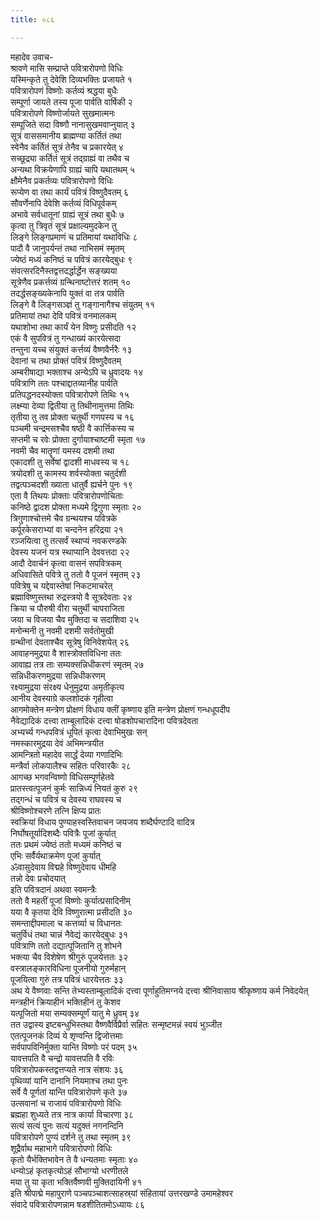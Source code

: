 ```yaml
---
title: ०८६

---
```

महादेव उवाच-  
श्रावणे मासि सम्प्राप्ते पवित्रारोपणो विधिः  
यस्मिन्कृते तु देवेशि दिव्यभक्तिः प्रजायते १  
पवित्रारोपणं विष्णोः कर्तव्यं श्रद्धया बुधैः  
सम्पूर्णा जायते तस्य पूजा पार्वति वार्षिकी २  
पवित्रारोपणे विष्णोर्जायते सुखमात्मनः  
सम्पूजिते सदा विष्णौ नानासुखमवाप्नुयात् ३  
सूत्रं वाससमानीय ब्राह्मण्या कर्तितं तथा  
स्वेनैव कर्तितं सूत्रं तेनैव च प्रकारयेत् ४  
सच्छूद्र्या कर्तितं सूत्रं तद्ग्राह्यं वा तथैव च  
अन्यथा विक्रयेणापि ग्राह्यं चापि यथातथम् ५  
क्षौमेनैव प्रकर्तव्यः पवित्रारोपणो विधिः  
रूप्येण वा तथा कार्यं पवित्रं विष्णुदैवतम् ६  
सौवर्णेनापि देवेशि कर्तव्यं विधिपूर्वकम्  
अभावे सर्वधातूनां ग्राह्यं सूत्रं तथा बुधैः ७  
कृत्वा तु त्रिवृतं सूत्रं प्रक्षाल्यमुदकेन तु  
लिङ्गे लिङ्गप्रमाणं च प्रतिमायां यथाविधिः ८  
पादौ वै जानुपर्यन्तं तथा नाभिसमं स्मृतम्  
ज्येष्ठं मध्यं कनिष्ठं च पवित्रं कारयेद्बुधः ९  
संवत्सरदिनैस्तद्वत्तदर्द्धार्द्धेन सङ्ख्यया  
सूत्रेणैव प्रकर्त्तव्यं ग्रन्थिनाष्टोत्तरं शतम् १०  
तदर्द्धसङ्ख्यकेनापि युक्तं वा तत्र पार्वति  
लिङ्गे वै लिङ्गसञ्ज्ञं तु गङ्गानागैश्च संयुतम् ११  
प्रतिमायां तथा देवि पवित्रं वनमालकम्  
यथाशोभा तथा कार्यं येन विष्णुः प्रसीदति १२  
एकं वै सुपवित्रं तु गन्धाख्यं कारयेत्सदा  
तन्तुना यच्च संयुक्तं कर्त्तव्यं वैष्णवैर्नरैः १३  
देवानां च तथा प्रोक्तं पवित्रं विष्णुदैवतम्  
अम्बरीषाद्या भक्ताश्च अन्येऽपि च ध्रुवादयः १४  
पवित्राणि ततः पश्चाद्दातव्यानीह पार्वति  
प्रतिपद्धनदस्योक्ता पवित्रारोपणे तिथिः १५  
लक्ष्म्या देव्या द्वितीया तु तिथीनामुत्तमा तिथिः  
तृतीया तु तव प्रोक्ता चतुर्थी गणपस्य च १६  
पञ्चमी चन्द्रमसश्चैव षष्ठी वै कार्त्तिकस्य च  
सप्तमी च रवेः प्रोक्ता दुर्गायाश्चाष्टमी स्मृता १७  
नवमी चैव मातॄणां यमस्य दशमी तथा  
एकादशी तु सर्वेषां द्वादशी माधवस्य च १८  
त्रयोदशी तु कामस्य शर्वस्योक्ता चतुर्दशी  
तद्वत्पञ्चदशी ख्याता धातुर्वै ह्यर्चने पुनः १९  
एता वै तिथयः प्रोक्ताः पवित्रारोपणोचिताः  
कनिष्ठे द्वादश प्रोक्ता मध्यमे द्विगुणा स्मृताः २०  
त्रिगुणाश्चोत्तमे चैव ग्रन्थयश्च पवित्रके  
कर्पूरकेसराभ्यां वा चन्दनेन हरिद्रया २१  
रञ्जयित्वा तु तत्सर्वं स्थाप्यं नवकरण्डके  
देवस्य यजनं यत्र स्थाप्यानि देववत्तदा २२  
आदौ देवार्चनं कृत्वा वासनं सपवित्रकम्  
अधिवासिते पवित्रे तु ततो वै पूजनं स्मृतम् २३  
पवित्रेषु च यद्देवास्तेषां निकटमाचरेत्  
ब्रह्माविष्णुस्तथा रुद्रस्त्रयो वै सूत्रदेवताः २४  
क्रिया च पौरुषी वीरा चतुर्थी चापराजिता  
जया च विजया चैव मुक्तिदा च सदाशिवा २५  
मनोन्मनी तु नवमी दशमी सर्वतोमुखी  
ग्रन्थीनां देवताश्चैव सूत्रेषु विनिवेशयेत् २६  
आवाहनमुद्रया वै शास्त्रोक्तविधिना ततः  
आवाह्य तत्र ताः सम्यक्सन्निधीकरणं स्मृतम् २७  
सन्निधीकरणमुद्रया सन्निधीकरणम्  
रक्ष्यामुद्रया संरक्ष्य धेनुमुद्रया अमृतीकृत्य  
आनीय देवस्याग्रे कलशोदकं गृहीत्वा  
आगमोक्तेन मन्त्रेण प्रोक्षणं विधाय क्लीं कृष्णाय इति मन्त्रेण प्रोक्षणं गन्धधूपदीप  
नैवेद्यादिकं दत्त्वा ताम्बूलादिकं दत्त्वा षोडशोपचारादिना पवित्रदेवता  
अभ्यर्च्य गन्धपवित्रं धूपितं कृत्वा देवाभिमुखः सन्  
नमस्कारमुद्रया देवं अभिमन्त्रयीत  
आमन्त्रितो महादेव सार्द्धं देव्या गणादिभिः  
मन्त्रैर्वा लोकपालैश्च सहितः परिवारकैः २८  
आगच्छ भगवन्विष्णो विधिसम्पूर्णहेतवे  
प्रातस्त्वत्पूजनं कुर्मः सान्निध्यं नियतं कुरु २९  
तद्गन्धं च पवित्रं च देवस्य राघवस्य च  
श्रीविष्णोश्चरणे तत्नि क्षिप्य प्रातः  
स्वक्रियां विधाय पुण्याहस्वस्तिवाचन जयजय शब्दैर्घण्टादि वादित्र  
निर्घोषतूर्यादिशब्दैः पवित्रैः पूजां कुर्यात्  
ततः प्रथमं ज्येष्ठं ततो मध्यमं कनिष्ठं च  
एभिः सर्वैर्यथाक्रमेण पूजां कुर्यात्  
ॐवासुदेवाय विद्महे विष्णुदेवाय धीमहि  
तन्नो देवः प्रचोदयात्  
इति पवित्रदानं अथवा स्वमन्त्रैः  
ततो वै महतीं पूजां विष्णोः कुर्यात्प्रसादिनीम्  
यया वै कृतया देवि विष्णुरात्मा प्रसीदति ३०  
समन्ताद्दीपमाला च कत्तर्व्या च विधानतः  
चतुर्विधं तथा चान्नं नैवेद्यं कारयेद्बुधः ३१  
पवित्राणि ततो दद्यात्पूजितानि तु शोभने  
भक्त्या चैव विशेषेण श्रीगुरुं पूजयेत्ततः ३२  
वस्त्रालङ्कारविधिना पूजनीयो गुरुर्महान्  
पूजयित्वा गुरुं तत्र पवित्रं धारयेत्ततः ३३  
अथ ये वैष्णवाः सन्ति तेभ्यस्ताम्बूलादिकं दत्त्वा पूर्णाहुतिमग्नये दत्त्वा श्रीनिवासाय श्रीकृष्णाय कर्म निवेदयेत्  
मन्त्रहीनं क्रियाहीनं भक्तिहीनं तु केशव  
यत्पूजितो मया सम्यक्सम्पूर्णं यातु मे ध्रुवम् ३४  
तत उद्वास्य इष्टबन्धुभिस्तथा वैष्णवैर्विप्रैर्वा सहितः सन्मृष्टमन्नं स्वयं भुञ्जीत  
एतत्पूजनकं दिव्यं ये शृण्वन्ति द्विजोत्तमाः  
सर्वपापविनिर्मुक्ता यान्ति विष्णोः परं पदम् ३५  
यावत्तपति वै चन्द्रो यावत्तपति वै रविः  
पवित्रारोपकस्तद्वत्तप्यते नात्र संशयः ३६  
पृथिव्यां यानि दानानि नियमाश्च तथा पुनः  
सर्वे वै पूर्णतां यान्ति पवित्रारोपणे कृते ३७  
उत्सवानां च राजायं पवित्रारोपणो विधिः  
ब्रह्महा शुध्यते तत्र नात्र कार्या विचारणा ३८  
सत्यं सत्यं पुनः सत्यं यदुक्तं नगनन्दिनि  
पवित्रारोपणे पुण्यं दर्शने तु तथा स्मृतम् ३९  
शूद्रैर्वाथ महाभागे पवित्रारोपणो विधिः  
कृतो यैर्भक्तिभावेन ते वै धन्यतमाः स्मृताः ४०  
धन्योऽहं कृतकृत्योऽहं सौभाग्यो धरणीतले  
मया तु या कृता भक्तिर्वैष्णवी मुक्तिदायिनी ४१  
इति श्रीपाद्मे महापुराणे पञ्चपञ्चाशत्साहस्र्यां संहितायां उत्तरखण्डे उमामहेश्वर  
संवादे पवित्रारोपणन्नाम षडशीतितमोऽध्यायः ८६